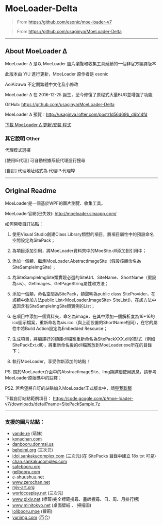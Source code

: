 ﻿# MoeLoader-Delta
> From https://github.com/esonic/moe-loader-v7

> From https://github.com/usaginya/MoeLoader-Delta

***

## About MoeLoader Δ

MoeLoader Δ 是以 MoeLoader 圖片瀏覽和收集工具延續的一個非官方編譯版本

此版本由 YIU 進行更新，MoeLoader 原作者是 esonic

AoiAizawa 不定期繁體中文化及小修改

MoeLoader Δ 在 2016-12-25 誕生，至今修復了原程式大量BUG並增強了功能


GitHub: https://github.com/usaginya/MoeLoader-Delta

MoeLoader Δ 預覽：http://usaginya.lofter.com/post/1d56d69b_d6b14fd

[下載 MoeLoader Δ 更新\安裝 程式](https://raw.githubusercontent.com/usaginya/mkAppUpInfo/master/MoeLoader-Delta/Apps/MoeToNew.exe)



### 其它說明    Other

代理模式選擇

[使用IE代理] 可自動根據系統代理進行搜尋

[自訂] 代理地址格式為     代理IP:代理埠 

***

## Original Readme

MoeLoader是一個基於WPF的圖片瀏覽、收集工具。

MoeLoader官網(已失效): http://moeloader.sinaapp.com/

如何開發自訂站點：

1. 使用Visual Studio創建Class Library類型的項目，將項目屬性中的預設命名空間設定為SitePack；

2. 為項目添加引用，將MoeLoader資料夾中的MoeSite.dll添加到引用中；

3. 添加一個類，繼承MoeLoader.AbstractImageSite（假設該類命名為SiteSampleImgSite）；

4. 為SiteSampleImgSite類實現必選的SiteUrl、SiteName、ShortName（假設為sis）、GetImages、GetPageString屬性和方法；

5. 添加一個類，命名空間為SitePack，類聲明為public class SiteProvider，在該類中添加方法public List<MoeLoader.ImageSite> SiteList()，在該方法中返回含有SiteSampleImgSite類實例的List；

6. 在項目中添加一個資料夾，命名為image，在其中添加一個解析度為16*16的ico圖示檔案，重新命名為sis.ico（與上面設置的ShortName相同），在它的屬性中將Build Action設定為Embedded Resource；

7. 生成項目，將編譯好的類庫dll檔案重新命名為SitePackXXX.dll的形式（例如SitePackExt.dll），將重新命名後的dll檔案放到MoeLoader.exe所在的目錄下；

8. 執行MoeLoader，享受你新添加的站點！

PS. 關於MoeLoader介面中的AbstractImageSite、Img類詳細使用訊息，請參考MoeLoader原始碼中的註釋；

PS2. 若希望將自訂的站點加入MoeLoader正式版本中，請[與我聯繫](https://github.com/esonic)

下載自訂站點範例項目： https://code.google.com/p/moe-loader-v7/downloads/detail?name=SitePackSample.7z

------

### 支援的圖片站點：

* [yande.re](https://yande.re) (萌妹)
* [konachan.com](https://konachan.com)
* [danbooru.donmai.us](https://danbooru.donmai.us)
* [behoimi.org](http://behoimi.org) (三次元)
* [idol.sankakucomplex.com](https://idol.sankakucomplex.com) (三次元)(在 SitePacks 目錄中建立 18x.txt 可見)
* [chan.sankakucomplex.com](https://chan.sankakucomplex.com)
* [safebooru.org](http://safebooru.org)
* [gelbooru.com](https://gelbooru.com)
* [e-shuushuu.net](http://e-shuushuu.net)
* www.zerochan.net
* [mjv-art.org](https://anime-pictures.net)
* [worldcosplay.net](https://worldcosplay.net) (三次元)
* www.pixiv.net (標籤\完全標籤搜尋、畫師搜尋、日、周、月排行榜)
* www.minitokyo.net (桌面壁紙 、 掃描圖)
* [lolibooru.moe](https://lolibooru.moe) (蘿莉)
* [yuriimg.com](http://yuriimg.com) (百合)
